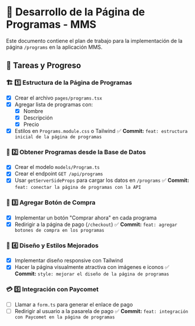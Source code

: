 # 📌 Desarrollo de la Página de Programas - MMS

Este documento contiene el plan de trabajo para la implementación de la página `/programs` en la aplicación MMS.

## 🚀 **Tareas y Progreso**

### 🏗️ **1️⃣ Estructura de la Página de Programas**

- [X] Crear el archivo `pages/programs.tsx`
- [X] Agregar lista de programas con:
  - [X] Nombre
  - [X] Descripción
  - [X] Precio
- [X] Estilos en `Programs.module.css` o Tailwind
  ✅ **Commit:** `feat: estructura inicial de la página de programas`

### 🔗 **2️⃣ Obtener Programas desde la Base de Datos**

- [X] Crear el modelo `models/Program.ts`
- [X] Crear el endpoint `GET /api/programs`
- [X] Usar `getServerSideProps` para cargar los datos en `/programs`
  ✅ **Commit:** `feat: conectar la página de programas con la API`

### 🛒 **3️⃣ Agregar Botón de Compra**

- [X] Implementar un botón "Comprar ahora" en cada programa
- [X] Redirigir a la página de pago (`/checkout`)
  ✅ **Commit:** `feat: agregar botones de compra en los programas`

### 🎨 **4️⃣ Diseño y Estilos Mejorados**

- [X] Implementar diseño responsive con Tailwind
- [X] Hacer la página visualmente atractiva con imágenes e iconos
  ✅ **Commit:** `style: mejorar el diseño de la página de programas`

### 💳 **5️⃣ Integración con Paycomet**

- [ ] Llamar a `form.ts` para generar el enlace de pago
- [ ] Redirigir al usuario a la pasarela de pago
  ✅ **Commit:** `feat: integración con Paycomet en la página de programas`
